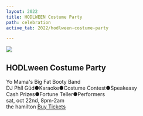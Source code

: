 ```yaml
---
layout: 2022
title: HODLWEEN Costume Party
path: celebration
active_tab: 2022/hodlween-costume-party

---
```

<div class="highlight-section4"></div>

<article class="center">
	<div class="color-image"><img src="/assets/img/pic1.jpg" /></div>
	<h2>HODLween Costume Party</h2>
	<div class="header justify-content-center">
	    <div class="white-divider-mid with-bg top"></div>
	    <div class="headline-bg">
	        Yo Mama's Big Fat Booty Band<br>DJ Ph&iacute;l G&uuml;d<span>&#9679;</span>Karaoke<span>&#9679;</span>Costume Contest<span>&#9679;</span>Speakeasy<br>Cash Prizes<span>&#9679;</span>Fortune Teller<span>&#9679;</span>Performers
	    </div>
	    <div class="white-divider-mid with-bg bottom"></div>
	    <span class="headline2 party"><span>sat, oct 22nd, 8pm-2am</span><br>the hamilton</span
	</div>
	<a href="/2022/tickets" class="orange-pill-btn">Buy Tickets</a>
</article>